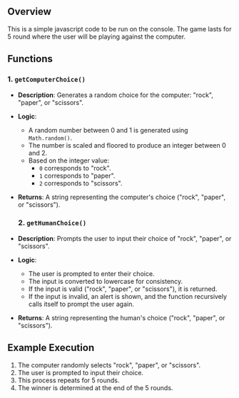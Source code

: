 ## Overview
This is a simple javascript code to be run on the console. The game lasts for 5 round where the user will be playing against the computer.

## Functions

### 1. `getComputerChoice()`
- **Description**: Generates a random choice for the computer: "rock", "paper", or "scissors".
- **Logic**:
  - A random number between 0 and 1 is generated using `Math.random()`.
  - The number is scaled and floored to produce an integer between 0 and 2.
  - Based on the integer value:
    - `0` corresponds to "rock".
    - `1` corresponds to "paper".
    - `2` corresponds to "scissors".
- **Returns**: A string representing the computer's choice ("rock", "paper", or "scissors").

  ### 2. `getHumanChoice()`
- **Description**: Prompts the user to input their choice of "rock", "paper", or "scissors".
- **Logic**:
  - The user is prompted to enter their choice.
  - The input is converted to lowercase for consistency.
  - If the input is valid ("rock", "paper", or "scissors"), it is returned.
  - If the input is invalid, an alert is shown, and the function recursively calls itself to prompt the user again.
- **Returns**: A string representing the human's choice ("rock", "paper", or "scissors").

## Example Execution
1. The computer randomly selects "rock", "paper", or "scissors".
2. The user is prompted to input their choice.
3. This process repeats for 5 rounds.
4. The winner is determined at the end of the 5 rounds.
